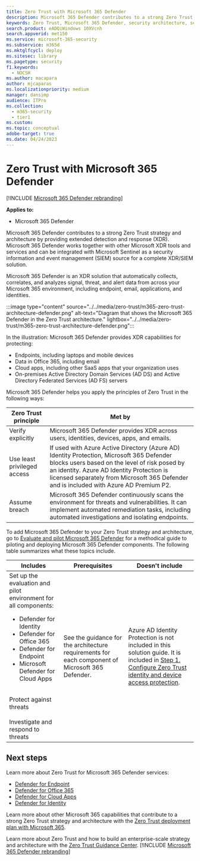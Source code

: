 ```yaml
---
title: Zero Trust with Microsoft 365 Defender
description: Microsoft 365 Defender contributes to a strong Zero Trust strategy and architecture
keywords: Zero Trust, Microsoft 365 Defender, security architecture, security strategy, cyber security, enterprise security, devices, device, identity, users, data, applications, incidents, automated investigation and remediation, advanced hunting
search.product: eADQiWindows 10XVcnh
search.appverid: met150
ms.service: microsoft-365-security
ms.subservice: m365d
ms.mktglfcycl: deploy
ms.sitesec: library
ms.pagetype: security
f1.keywords:
  - NOCSH
ms.author: macapara
author: mjcaparas
ms.localizationpriority: medium
manager: dansimp
audience: ITPro
ms.collection:
  - m365-security
  - tier1
ms.custom: 
ms.topic: conceptual
adobe-target: true
ms.date: 04/24/2023
---
```


# Zero Trust with Microsoft 365 Defender

[!INCLUDE [Microsoft 365 Defender rebranding](../includes/microsoft-defender.md)]

**Applies to:**

- Microsoft 365 Defender

Microsoft 365 Defender contributes to a strong Zero Trust strategy and architecture by providing extended detection and response (XDR). Microsoft 365 Defender works together with other Microsoft XDR tools and services and can be integrated with Microsoft Sentinel as a security information and event management (SIEM) source for a complete XDR/SIEM solution.

Microsoft 365 Defender is an XDR solution that automatically collects, correlates, and analyzes signal, threat, and alert data from across your Microsoft 365 environment, including endpoint, email, applications, and identities.

:::image type="content" source="../../media/zero-trust/m365-zero-trust-architecture-defender.png" alt-text="Diagram that shows the Microsoft 365 Defender in the Zero Trust architecture." lightbox="../../media/zero-trust/m365-zero-trust-architecture-defender.png":::

In the illustration: Microsoft 365 Defender provides XDR capabilities for protecting:

- Endpoints, including laptops and mobile devices
- Data in Office 365, including email
- Cloud apps, including other SaaS apps that your organization uses
- On-premises Active Directory Domain Services (AD DS) and Active Directory Federated Services (AD FS) servers

Microsoft 365 Defender helps you apply the principles of Zero Trust in the following ways:

| Zero Trust principle | Met by |
| --- | --- |
| Verify explicitly | Microsoft 365 Defender provides XDR across users, identities, devices, apps, and emails.  |
| Use least privileged access | If used with Azure Active Directory (Azure AD) Identity Protection, Microsoft 365 Defender blocks users based on the level of risk posed by an identity. Azure AD Identity Protection is licensed separately from Microsoft 365 Defender and is included with Azure AD Premium P2.  |
| Assume breach | Microsoft 365 Defender continuously scans the environment for threats and vulnerabilities. It can implement automated remediation tasks, including automated investigations and isolating endpoints. |

To add Microsoft 365 Defender to your Zero Trust strategy and architecture, go to [Evaluate and pilot Microsoft 365 Defender](eval-overview.md) for a methodical guide to piloting and deploying Microsoft 365 Defender components. The following table summarizes what these topics include.

|Includes|Prerequisites|Doesn't include|
|---------|---------|---------|
| Set up the evaluation and pilot environment for all components: <ul><li>Defender for Identity</li><li>Defender for Office 365</li><li>Defender for Endpoint</li><li>Microsoft Defender for Cloud Apps</li></ul> <br> Protect against threats <br><br> Investigate and respond to threats | See the guidance for the architecture requirements for each component of Microsoft 365 Defender. | Azure AD Identity Protection is not included in this solution guide. It is included in [Step 1. Configure Zero Trust identity and device access protection](../microsoft-365-zero-trust.md#step-1-configure-zero-trust-identity-and-device-access-protection--starting-point-policies). |

## Next steps

Learn more about Zero Trust for Microsoft 365 Defender services:

- [Defender for Endpoint](../defender-endpoint/zero-trust-with-microsoft-defender-endpoint.md)
- [Defender for Office 365](../office-365-security/zero-trust-with-microsoft-365-defender-office-365.md)
- [Defender for Cloud Apps](/defender-cloud-apps/zero-trust)
- [Defender for Identity](/defender-for-identity/zero-trust)

Learn more about other Microsoft 365 capabilities that contribute to a strong Zero Trust strategy and architecture with the [Zero Trust deployment plan with Microsoft 365](../Microsoft-365-zero-trust.md).

Learn more about Zero Trust and how to build an enterprise-scale strategy and architecture with the [Zero Trust Guidance Center](/security/zero-trust).
[!INCLUDE [Microsoft 365 Defender rebranding](../../includes/defender-m3d-techcommunity.md)]
